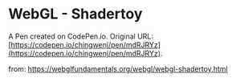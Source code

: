 # WebGL - Shadertoy

A Pen created on CodePen.io. Original URL: [https://codepen.io/chingwenj/pen/mdRJRYz](https://codepen.io/chingwenj/pen/mdRJRYz).

from: https://webglfundamentals.org/webgl/webgl-shadertoy.html
